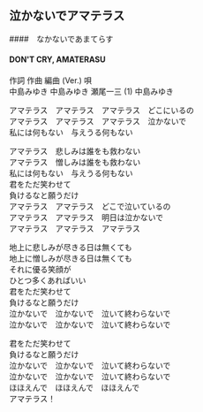 ## 泣かないでアマテラス
####　なかないであまてらす
#### DON'T CRY, AMATERASU

作詞  作曲  編曲 (Ver.)   唄  
中島みゆき   中島みゆき   瀬尾一三 (1)  中島みゆき  
  
  
アマテラス　アマテラス　アマテラス　どこにいるの  
アマテラス　アマテラス　アマテラス　泣かないで  
私には何もない　与えうる何もない  
  
アマテラス　悲しみは誰をも救わない  
アマテラス　憎しみは誰をも救わない  
私には何もない　与えうる何もない  
君をただ笑わせて  
負けるなと願うだけ  
アマテラス　アマテラス　どこで泣いているの  
アマテラス　アマテラス　明日は泣かないで  
アマテラス　アマテラス　アマテラス  
  
地上に悲しみが尽きる日は無くても  
地上に憎しみが尽きる日は無くても  
それに優る笑顔が  
ひとつ多くあればいい  
君をただ笑わせて  
負けるなと願うだけ  
泣かないで　泣かないで　泣いて終わらないで  
泣かないで　泣かないで　泣いて終わらないで  
  
君をただ笑わせて  
負けるなと願うだけ  
泣かないで　泣かないで　泣いて終わらないで  
泣かないで　泣かないで　泣いて終わらないで  
ほほえんで　ほほえんで　ほほえんで  
アマテラス！  